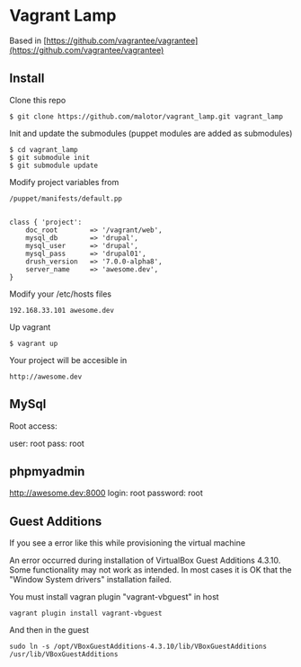 # Vagrant Lamp

Based in [https://github.com/vagrantee/vagrantee](https://github.com/vagrantee/vagrantee)

## Install

Clone this repo

	$ git clone https://github.com/malotor/vagrant_lamp.git vagrant_lamp

Init and update the submodules (puppet modules are added as submodules)

	$ cd vagrant_lamp
	$ git submodule init
	$ git submodule update

Modify project variables from

	/puppet/manifests/default.pp
	
	
	class { 'project':
		doc_root        => '/vagrant/web',
		mysql_db        => 'drupal',
		mysql_user      => 'drupal',
		mysql_pass      => 'drupal01',
		drush_version   => '7.0.0-alpha8',
		server_name     => 'awesome.dev',
	}


Modify your /etc/hosts files

	192.168.33.101 awesome.dev

Up vagrant

	$ vagrant up


Your project will be accesible in

	http://awesome.dev


## MySql

Root access:

user: root
pass: root

## phpmyadmin

http://awesome.dev:8000
login: root
password: root


## Guest Additions

If you see a error like this while provisioning the virtual machine


An error occurred during installation of VirtualBox Guest Additions 4.3.10. Some functionality may not work as intended.
In most cases it is OK that the "Window System drivers" installation failed.


You must install vagran plugin "vagrant-vbguest" in host

	vagrant plugin install vagrant-vbguest

And then in the guest 

	sudo ln -s /opt/VBoxGuestAdditions-4.3.10/lib/VBoxGuestAdditions /usr/lib/VBoxGuestAdditions

